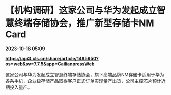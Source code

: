 # 【机构调研】这家公司与华为发起成立智慧终端存储协会，推广新型存储卡NM Card

**2023-10-16 05:09**

**https://api3.cls.cn/share/article/1485950?os=web&sv=7.7.5&app=CailianpressWeb**

这家公司与华为发起成立智慧终端存储协会，旗下高端品牌NM存储卡适用于华为各系手机，企业级存储产品取得客户正式订单实现量产出货，公司主控芯片预计近期投入量产。